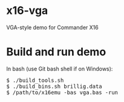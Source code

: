 # x16-vga
VGA-style demo for Commander X16

# Build and run demo
In bash (use Git bash shell if on Windows):
<pre>
$ ./build_tools.sh
$ ./build_bins.sh brillig.data
$ /path/to/x16emu -bas vga.bas -run

